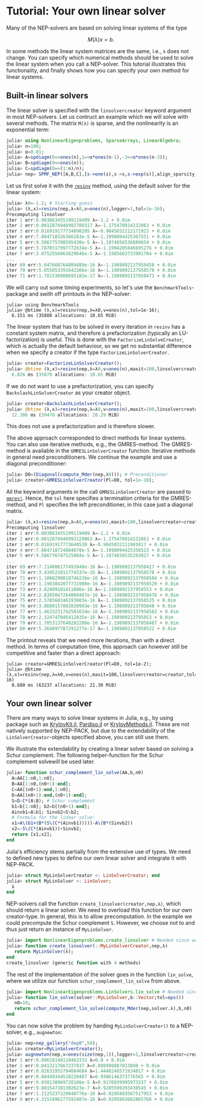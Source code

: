 # Tutorial: Your own linear solver

Many of the NEP-solvers are based on solving linear systems of
the type
```math
M(λ)x=b.
```
In some methods the linear system matrices are the same, i.e., `λ` does not
change.
You can specify which numerical methods should be used to solve the linear system when you call a
NEP-solver. This tutorial illustrates this functionality,
and finally shows how you can specify your own method for linear systems.

## Built-in linear solvers

The linear solver is specified with the `linsolvercreator` keyword argument
in most NEP-solvers.
Let us contruct an example which we will solve with several methods.
The matrix `M(λ)` is sparse, and the nonlinearity is an exponential term:
```julia
julia> using NonlinearEigenproblems, SparseArrays, LinearAlgebra;
julia> n=100;
julia> α=0.01;
julia> A=spdiagm(0=>ones(n),1=>α*ones(n-1),-3=>α*ones(n-3));
julia> B=spdiagm(0=>ones(n));
julia> C=spdiagm(0=>(1:n)/n);
julia> nep= SPMF_NEP([A,B,C],[s->one(s),s->s,s->exp(s)],align_sparsity_patterns=true);
```
Let us first solve it with the  [`resinv`](@ref) method, using the default solver for the linear system:
```julia
julia> λ0=-1.2; # Starting guess
julia> (λ,x)=resinv(nep,λ=λ0,v=ones(n),logger=1,tol=1e-16);
Precomputing linsolver
iter 1 err:0.003863455199119409 λ=-1.2 + 0.0im
iter 2 err:0.0012874946992780317 λ=-1.175478914232863 + 0.0im
iter 3 err:0.016919177734890205 λ=-0.9045032212171923 + 0.0im
iter 4 err:7.884718326366283e-5 λ=-1.1998094425367551 + 0.0im
iter 5 err:9.586775788595438e-5 λ=-1.1974656536889654 + 0.0im
iter 6 err:3.7870317997772634e-5 λ=-1.1994205846695276 + 0.0im
iter 7 err:3.0752556063829646e-5 λ=-1.1985663733901704 + 0.0im
...
iter 69 err:5.647660764089489e-16 λ=-1.1989892137958458 + 0.0im
iter 70 err:5.055053391642266e-16 λ=-1.1989892137958578 + 0.0im
iter 71 err:1.781530900695102e-17 λ=-1.1989892137958473 + 0.0im
```
We will carry out some timing experiments, so let's
use the `BenchmarkTools`-package and swith off printouts in
the NEP-solver:
```julia-repl
julia> using BenchmarkTools
julia> @btime (λ,x)=resinv(nep,λ=λ0,v=ones(n),tol=1e-16);
  6.151 ms (35888 allocations: 10.65 MiB)
```
The linear system that has to be solved in every iteration
in `resinv` has a constant system matrix, and
therefore a prefactorization (typically an LU-factorization)
is useful. This is done with the `FactorizeLinSolveCreator`,
which is actually the default behaviour, so we
get no substantial difference when we specify
a creator if the type `FactorizeLinSolverCreator`.
```julia
julia> creator=FactorizeLinSolverCreator();
julia> @btime (λ,x)=resinv(nep,λ=λ0,v=ones(n),maxit=100,linsolvercreator=creator);
  6.026 ms (35879 allocations: 10.65 MiB)
```
If we do not want to use a prefactorization, you can specify
`BackslashLinSolverCreator` as your creator object.
```julia
julia> creator=BackslashLinSolverCreator();
julia> @btime (λ,x)=resinv(nep,λ=λ0,v=ones(n),maxit=100,linsolvercreator=creator);
  12.386 ms (39470 allocations: 20.29 MiB)
```
This does not use a prefactorization and is therefore slower.


The above approach corresponded to direct methods for linear systems.
You can also use iterative methods, e.g., the GMRES-method.
The GMRES-method is available in the `GMRESLinSolverCreator`
function. Iterative methods in general need preconditioners.
We continue the example and use a diagonal preconditioner:
```julia
julia> D0=(Diagonal(compute_Mder(nep,λ0))); # Preconditioner
julia> creator=GMRESLinSolverCreator(Pl=D0, tol=1e-10);
```
All the keyword arguments in the call `GMRESLinSolverCreator`
are passed to
[`gmres!`](https://juliamath.github.io/IterativeSolvers.jl/stable/linear_systems/gmres/).
Hence, the `tol` here  specifies a termination criteria for the GMRES-method,
and `Pl` specifies the left preconditioner, in this case just a diagonal matrix.
```julia
julia> (λ,x)=resinv(nep,λ=λ0,v=ones(n),maxit=100,linsolvercreator=creator,logger=1,tol=1e-16)
Precomputing linsolver
iter 1 err:0.003863455199119409 λ=-1.2 + 0.0im
iter 2 err:0.0012874946993129863 λ=-1.175478914232863 + 0.0im
iter 3 err:0.01691917773640539 λ=-0.9045032211965017 + 0.0im
iter 4 err:7.884718724884878e-5 λ=-1.1998094425350523 + 0.0im
iter 5 err:9.586776747525804e-5 λ=-1.1974656535293027 + 0.0im
...
iter 69 err:7.114086177493848e-16 λ=-1.1989892137958427 + 0.0im
iter 70 err:3.434521011774537e-16 λ=-1.1989892137958578 + 0.0im
iter 71 err:1.1060298018746236e-16 λ=-1.1989892137958504 + 0.0im
iter 72 err:1.1903842077731908e-16 λ=-1.1989892137958529 + 0.0im
iter 73 err:3.82409101411086e-16 λ=-1.1989892137958553 + 0.0im
iter 74 err:2.8385047264009487e-16 λ=-1.1989892137958476 + 0.0im
iter 75 err:2.578560246193603e-16 λ=-1.1989892137958535 + 0.0im
iter 76 err:3.8680157882039993e-16 λ=-1.198989213795848 + 0.0im
iter 77 err:1.4633231742581634e-16 λ=-1.1989892137958562 + 0.0im
iter 78 err:2.324747046412835e-16 λ=-1.198989213795853 + 0.0im
iter 79 err:1.7053137640282208e-16 λ=-1.1989892137958487 + 0.0im
iter 80 err:5.364097787291277e-17 λ=-1.1989892137958522 + 0.0im
```
The printout reveals that we need more iterations, than with a
direct method. In terms of computation
time, this approach can however still be competitive
and faster than a direct approach:
```julia-repl
julia> creator=GMRESLinSolverCreator(Pl=D0, tol=1e-2);
julia> @btime (λ,x)=resinv(nep,λ=λ0,v=ones(n),maxit=100,linsolvercreator=creator,tol=1e-16)
  8.680 ms (63237 allocations: 21.30 MiB)
```

## Your own linear solver

There are many ways to solve linear systems in Julia, e.g.,
by using package such as [KrylovKit.jl](https://github.com/Jutho/KrylovKit.jl),
[Pardiso.jl](https://github.com/JuliaSparse/Pardiso.jl)
or [KrylovMethods.jl](https://github.com/JuliaInv/KrylovMethods.jl).
These are not natively supported by NEP-PACK,
but due to the extendability of the `LinSolverCreator`-objects
specified above, you can still use them.

We illustrate the extendability by creating a linear solver
based on solving a Schur complement. The following helper-function
for the Schur complement solvewill be used later. 
```julia
julia> function schur_complement_lin_solve(AA,b,n0)
  A=AA[1:n0,1:n0];
  B=AA[1:n0,(n0+1):end];
  C=AA[(n0+1):end,1:n0];
  D=AA[(n0+1):end,(n0+1):end];
  S=D-C*(A\B); # Schur complement
  b1=b[1:n0]; b2=b[(n0+1):end];
  Ainvb1=A\b1; Sinvb2=S\b2;
  # Formula for the linear solve:
  x1=A\(b1+(B*(S\(C*(Ainvb1)))))-A\(B*(Sinvb2))
  x2=-S\(C*(Ainvb1))+Sinvb2;
  return [x1;x2];
end
```

Julia's efficiency stems partially from the extensive use of types.
We need to defined new types to define our own linear solver
and integrate it with NEP-PACK.

```julia
julia> struct MyLinSolverCreator <: LinSolverCreator; end
julia> struct MyLinSolver <: LinSolver;
  λ
end
```
NEP-solvers call the function `create_linsolver(creator,nep,λ)`,
which should return a linear solver. We need to overload this function
for our own creator-type.
In general, this is to allow precomputation.
In the example we could precompute the Schur complement `S`. However, we choose
not to and thus just return an instance of `MyLinSolver`.
```julia
julia> import NonlinearEigenproblems.create_linsolver # Needed since we want overload it
julia> function create_linsolver(::MyLinSolverCreator,nep,λ)
   return MyLinSolver(λ);
end
create_linsolver (generic function with 4 methods)
```
The rest of the implementation of the solver goes in the function `lin_solve`, where we
utilize our function `schur_complement_lin_solve` from above.
```julia
julia> import NonlinearEigenproblems.LinSolvers.lin_solve # Needed since we want overload it
julia> function lin_solve(solver::MyLinSolver,b::Vector;tol=eps())
   n0=10;
   return schur_complement_lin_solve(compute_Mder(nep,solver.λ),b,n0)
end
```
You can now solve the problem by handing `MyLinSolverCreator()` to a
NEP-solver, e.g., `augnewton`:
```julia
julia> nep=nep_gallery("dep0",50);
julia> creator=MyLinSolverCreator();
julia> augnewton(nep,v=ones(size(nep,1)),logger=1,linsolvercreator=creator);
iter 1 err:0.09618148118463332 λ=0.0 + 0.0im
iter 2 err:0.0413217667237937 λ=0.898990887813898 + 0.0im
iter 3 err:0.02631955794084684 λ=1.4448248571934017 + 0.0im
iter 4 err:0.00449344510220487 λ=0.9306146373776565 + 0.0im
iter 5 err:9.030138969728166e-5 λ=0.9176939995973337 + 0.0im
iter 6 err:9.801547301302623e-7 λ=0.9205599293430545 + 0.0im
iter 7 err:1.2125237229048776e-10 λ=0.9205883567517953 + 0.0im
iter 8 err:4.3151896277593487e-16 λ=0.9205883602865768 + 0.0im
```